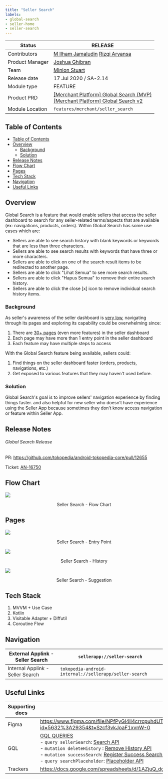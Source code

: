 ```yaml
---
title: "Seller Search"
labels:
- global-search
- seller-home
- seller-search
---
```






| **Status**      | <!--start status:GREEN-->RELEASE<!--end status-->                                                                                                                                                             |
|-----------------|---------------------------------------------------------------------------------------------------------------------------------------------------------------------------------------------------------------|
| Contributors    | [M Ilham Jamaludin](https://tokopedia.atlassian.net/wiki/people/5c87306ea329a40b8555c1ca?ref=confluence) [Rizqi Aryansa](https://tokopedia.atlassian.net/wiki/people/5e25ee87006fae0ca232e1ac?ref=confluence) |
| Product Manager | [Joshua Ghibran](https://tokopedia.atlassian.net/wiki/people/70121:7d12fd85-be0a-4d0c-a14e-8279fe20ff69?ref=confluence)                                                                                       |
| Team            | [Minion Stuart](https://tokopedia.atlassian.net/people/team/eeba862a-bd9d-472c-b901-415b15b1a37e?ref=directory&src=peopleMenu)                                                                                |
| Release date    | 17 Jul 2020 / <!--start status:GREY-->SA-2.14<!--end status-->                                                                                                                                                |
| Module type     | <!--start status:YELLOW-->FEATURE<!--end status-->                                                                                                                                                            |
| Product PRD     | [[Merchant Platform] Global Search (MVP)](/wiki/spaces/~354932339/pages/754942179) <br/>[[Merchant Platform] Global Search v2](/wiki/spaces/~354932339/pages/754942191)                                       |
| Module Location | `features/merchant/seller_search`                                                                                                                                                                             |

## Table of Contents

- [Table of Contents](https://tokopedia.atlassian.net/wiki/spaces/PA/pages/2194474435/Seller+Search#Table-of-Contents)
- [Overview](https://tokopedia.atlassian.net/wiki/spaces/PA/pages/2194474435/Seller+Search#Overview)
	- [Background](https://tokopedia.atlassian.net/wiki/spaces/PA/pages/2194474435/Seller+Search#Background)
	- [Solution](https://tokopedia.atlassian.net/wiki/spaces/PA/pages/2194474435/Seller+Search#Solution)
- [Release Notes](https://tokopedia.atlassian.net/wiki/spaces/PA/pages/2194474435/Seller+Search#Release-Notes)
- [Flow Chart](https://tokopedia.atlassian.net/wiki/spaces/PA/pages/2194474435/Seller+Search#Flow-Chart)
- [Pages](https://tokopedia.atlassian.net/wiki/spaces/PA/pages/2194474435/Seller+Search#Pages)
- [Tech Stack](https://tokopedia.atlassian.net/wiki/spaces/PA/pages/2194474435/Seller+Search#Tech-Stack)
- [Navigation](https://tokopedia.atlassian.net/wiki/spaces/PA/pages/2194474435/Seller+Search#Navigation)
- [Useful Links](https://tokopedia.atlassian.net/wiki/spaces/PA/pages/2194474435/Seller+Search#Useful-Links)

## Overview

Global Search is a feature that would enable sellers that access the seller dashboard to search for any seller-related terms/aspects that are available (ex: navigations, products, orders). Within Global Search has some use cases which are:

- Sellers are able to see search history with blank keywords or keywords that are less than three characters.
- Sellers are able to see search results with keywords that have three or more characters.
- Sellers are able to click on one of the search result items to be redirected to another page.
- Sellers are able to click "Lihat Semua" to see more search results.
- Sellers are able to click "Hapus Semua" to remove their entire search history.
- Sellers are able to click the close [x] icon to remove individual search history items.

### Background

As seller's awareness of the seller dashboard is [very low](https://docs.google.com/presentation/d/1yWs_0E8IPfKofjCLsN3DVDyrgVZjkJSJ0IrfifQEgkc/edit#slide=id.g507b4b1a77_0_156), navigating through its pages and exploring its capability could be overwhelming since:

1. There are [30+ pages](https://docs.google.com/spreadsheets/d/1wT2moKVNw9MaNDAlyn4LUqXape9GRo6BtNmYrmoV3S4/edit#gid=2002533239) (even more features) in the seller dashboard
2. Each page may have more than 1 entry point in the seller dashboard
3. Each feature may have multiple steps to access

With the Global Search feature being available, sellers could:

1. Find things on the seller dashboard faster (orders, products, navigations, etc.)
2. Get exposed to various features that they may haven't used before.

### Solution

Global Search's goal is to improve sellers' navigation experience by finding things faster. and also helpful for new seller who doesn’t have experience using the Seller App because sometimes they don’t know access navigation or feature within Seller App.

## Release Notes

<!--start expand:July, 17th 2020 (SA-2.14)-->
###### Global Search Release
PR: <https://github.com/tokopedia/android-tokopedia-core/pull/12655> 

Ticket: [AN-16750](https://tokopedia.atlassian.net/browse/AN-16750)
<!--end expand-->

## Flow Chart

![](https://docs-android.tokopedia.net/images/docs/seller_search/seller_search_flow_chart.png)
<p style="text-align:center">Seller Search - Flow Chart</p>

## Pages


![](https://docs-android.tokopedia.net/images/docs/seller_search/seller_search_entry_point.png)
<p style="text-align:center">Seller Search - Entry Point</p>



![](https://docs-android.tokopedia.net/images/docs/seller_search/seller_search_history.png)
<p style="text-align:center">Seller Search - History</p>



![](https://docs-android.tokopedia.net/images/docs/seller_search/seller_search_suggestion.png)
<p style="text-align:center">Seller Search - Suggestion</p>



## Tech Stack

1. MVVM + Use Case
2. Kotlin
3. Visitable Adapter + Diffutil
4. Coroutine Flow

## Navigation



| External Applink - Seller Search | `sellerapp://seller-search`                            |
|----------------------------------|--------------------------------------------------------|
| Internal Applink - Seller Search | `tokopedia-android-internal://sellerapp/seller-search` |

## Useful Links



| Supporting docs | Links                                                                                                                                                                                                                                                                                                                                                                                                                                                                                          |
|-----------------|------------------------------------------------------------------------------------------------------------------------------------------------------------------------------------------------------------------------------------------------------------------------------------------------------------------------------------------------------------------------------------------------------------------------------------------------------------------------------------------------|
| Figma           | <https://www.figma.com/file/NPfPyGl4ll4crrcpuhdUTL/%5BSeller-App%5D-All-screens?node-id=5632%3A29354&t=Szcf3vkJoaF1xvnW-0>                                                                                                                                                                                                                                                                                                                                                                     |
| GQL             | [GQL QUERIES](/wiki/spaces/CT/pages/702450818/GQL+QUERIES) <br/>- `query sellerSearch`: [Search API](/wiki/spaces/CT/pages/697258223/Search+API)<br/>- `mutation deleteHistory` : [Remove History API](/wiki/spaces/CT/pages/696902205/Remove+History+API)<br/>- `mutation successSearch`: [Register Success Search API](/wiki/spaces/CT/pages/697908026/Register+Success+Search+API)<br/>- `query searchPlaceholder`: [Placeholder API](/wiki/spaces/CT/pages/819204256/Placeholder+API)<br/> |
| Trackers        | <https://docs.google.com/spreadsheets/d/1AZjuQ_dg25EvEEWmE8MPMo0f1_DT4IyZPaNpt4cxidA/edit#gid=312411040>                                                                                                                                                                                                                                                                                                                                                                                       |





